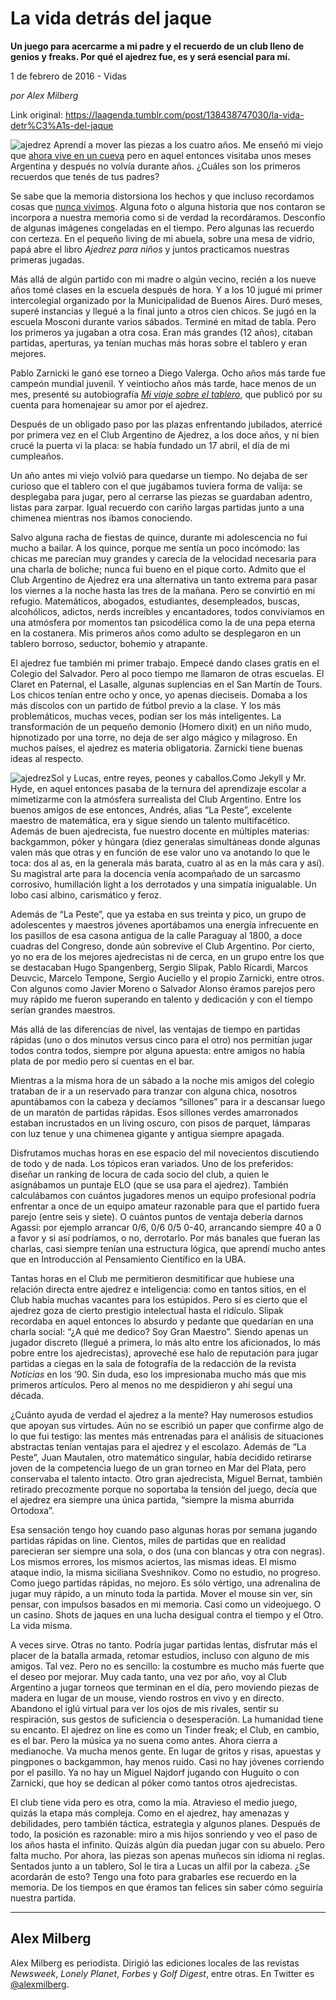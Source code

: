 # La vida detrás del jaque

**Un juego para acercarme a mi padre y el recuerdo de un club lleno de genios y freaks. Por qué el ajedrez fue, es y será esencial para mí.**

1 de febrero de 2016 - Vidas

_por Alex Milberg_

Link original: https://laagenda.tumblr.com/post/138438747030/la-vida-detr%C3%A1s-del-jaque

![ajedrez](https://64.media.tumblr.com/764baea35e449f0f7c2238b2c736d7a1/tumblr_inline_pk04dtvs0s1t6q87u_500.jpg)
Aprendí a mover las piezas a los
cuatro años. Me enseñó mi viejo que [ahora
vive en un cueva](http://laagenda.buenosaires.gob.ar/post/126298031030/mi-viejo-y-el-mar) pero en aquel entonces visitaba unos
meses Argentina y después no volvía durante años. ¿Cuáles son
los primeros recuerdos que tenés de tus padres?

Se sabe que la memoria distorsiona los
hechos y que incluso recordamos cosas que [nunca vivimos](https://t.umblr.com/redirect?z=http%3A%2F%2Fwww.nytimes.com%2F2013%2F07%2F26%2Fscience%2Ffalse-memory-planted-in-a-mouse-brain-study-shows.html%3F_r%3D0&t=NGQ5YzlmYWM0NjNiNDRjOTE4ZjY4MTNjNDQ1OTNlNmY0ZjhjOTEyNixadHRaWm1Ncg%3D%3D&b=t%3AXDz46txpppLgDp7rJlWQpw&p=https%3A%2F%2Flaagenda.tumblr.com%2Fpost%2F138438747030%2Fla-vida-detr%25C3%25A1s-del-jaque&m=1&ts=1705438897).
Alguna foto o alguna historia que nos contaron se incorpora a
nuestra memoria como si de verdad la recordáramos. Desconfío de
algunas imágenes congeladas en el tiempo. Pero algunas las recuerdo
con certeza. En el pequeño living de mi abuela, sobre una mesa de
vidrio, papá abre el libro *Ajedrez para niños* y juntos
practicamos nuestras primeras jugadas.

Más allá de algún partido con mi
madre o algún vecino, recién a los nueve años tomé clases en la
escuela después de hora. Y a los 10 jugué mi primer intercolegial
organizado por la Municipalidad de Buenos Aires. Duró meses, superé
instancias y llegué a la final junto a otros cien chicos. Se jugó
en la escuela Mosconi durante varios sábados. Terminé en mitad de
tabla. Pero los primeros ya jugaban a otra cosa. Eran más grandes
(12 años), citaban partidas, aperturas, ya tenían muchas más horas
sobre el tablero y eran mejores.

Pablo Zarnicki le ganó ese torneo a
Diego Valerga. Ocho años más tarde fue campeón mundial juvenil.
Y veintiocho años más tarde, hace menos de un mes, presenté su
autobiografía [*Mi viaje sobre el tablero*](http://laagenda.buenosaires.gob.ar/post/138019474405/yo-le-gan%C3%A9-a-karpov),
que publicó por su cuenta para homenajear su amor por el ajedrez.

Después de un obligado paso por las
plazas enfrentando jubilados, aterricé por primera vez en el Club
Argentino de Ajedrez, a los doce años, y ni bien crucé la puerta vi
la placa: se había fundado un 17 abril, el día de mi cumpleaños. 


Un año antes mi viejo volvió para
quedarse un tiempo. No dejaba de ser curioso que el tablero con el
que jugábamos tuviera forma de valija: se desplegaba para jugar, pero
al cerrarse las piezas se guardaban adentro, listas para zarpar. Igual
recuerdo con cariño largas partidas junto a una chimenea mientras
nos íbamos conociendo. 


Salvo alguna racha de fiestas de quince, durante mi adolescencia no fui mucho
a bailar. A los quince, porque me sentía un poco incómodo: las
chicas me parecían muy grandes y carecía de la velocidad necesaria
para una charla de boliche; nunca fui bueno en el pique corto. Admito
que el Club Argentino de Ajedrez era una alternativa un tanto extrema
para pasar los viernes a la noche hasta las tres de la mañana. Pero
se convirtió en mi refugio.
Matemáticos, abogados, estudiantes, desempleados, buscas,
alcohólicos, adictos, nerds increíbles y encantadores, todos
convivíamos en una atmósfera por momentos tan psicodélica como la
de una pepa eterna en la costanera. Mis primeros años como adulto se
desplegaron en un tablero borroso, seductor, bohemio y atrapante. 


El ajedrez fue también mi primer
trabajo. Empecé dando clases gratis en el Colegio del Salvador. Pero
al poco tiempo me llamaron de otras escuelas. El Claret en Paternal,
el Lasalle, algunas suplencias en el San Martín de Tours. Los chicos
tenían entre ocho y once, yo apenas dieciseis. Domaba a los más
díscolos con un partido de fútbol previo a la clase. Y los más
problemáticos, muchas veces, podían ser los más inteligentes. La
transformación de un pequeño demonio (Homero dixit) en un niño
mudo, hipnotizado por una torre, no deja de ser algo mágico y
milagroso. En muchos países, el ajedrez es materia obligatoria.
Zarnicki tiene buenas ideas al respecto. 


![ajedrez](https://64.media.tumblr.com/764baea35e449f0f7c2238b2c736d7a1/tumblr_inline_pk04dtvs0s1t6q87u_500.jpg)Sol y Lucas, entre reyes, peones y caballos.Como Jekyll y Mr. Hyde, en aquel
entonces pasaba de la ternura del aprendizaje escolar a mimetizarme
con la atmósfera surrealista del Club Argentino. Entre los buenos
amigos de ese entonces, Andrés, alias “La Peste”, excelente
maestro de matemática, era y sigue siendo un talento multifacético.
Además de buen ajedrecista, fue nuestro docente en múltiples
materias: backgammon, póker y húngara (diez generalas simultáneas
donde algunas valen más que otras y en función de ese valor uno va
anotando lo que le toca: dos al as, en la generala más barata,
cuatro al as en la más cara y así). Su magistral arte para la
docencia venía acompañado de un sarcasmo corrosivo, humillación
light a los derrotados y una simpatía inigualable. Un lobo casi
albino, carismático y feroz. 


Además de “La Peste”, que ya
estaba en sus treinta y pico, un grupo de adolescentes y maestros
jóvenes aportábamos una energía infrecuente en los pasillos de esa
casona antigua de la calle Paraguay al 1800, a doce cuadras del
Congreso, donde aún sobrevive el Club Argentino. Por cierto, yo no
era de los mejores ajedrecistas ni de cerca, en un grupo entre los
que se destacaban Hugo Spangenberg, Sergio Slipak, Pablo Ricardi,
Marcos Deuvcic, Marcelo Tempone, Sergio Auciello y el propio Zarnicki,
entre otros. Con algunos como Javier Moreno o Salvador Alonso éramos
parejos pero muy rápido me fueron superando en talento y dedicación
y con el tiempo serían grandes maestros. 


Más allá de las diferencias de nivel,
las ventajas de tiempo en partidas rápidas (uno o dos minutos versus
cinco para el otro) nos permitían jugar todos contra todos, siempre
por alguna apuesta: entre amigos no había plata de por medio pero sí
cuentas en el bar. 


Mientras a la misma hora de un sábado
a la noche mis amigos del colegio trataban de ir a un reservado para
tranzar con alguna chica, nosotros apuntábamos con la cabeza y
decíamos “sillones” para ir a descansar luego de un maratón de
partidas rápidas. Esos sillones verdes amarronados estaban
incrustados en un living oscuro, con pisos de parquet, lámparas con
luz tenue y una chimenea gigante y antigua siempre apagada. 


Disfrutamos muchas horas en ese espacio
del mil novecientos discutiendo de todo y de nada. Los tópicos eran
variados. Uno de los preferidos: diseñar un ranking de locura de
cada socio del club, a quien le asignábamos un puntaje ELO (que se
usa para el ajedrez). También calculábamos con cuántos jugadores
menos un equipo profesional podría enfrentar a once de un equipo
amateur razonable para que el partido fuera parejo (entre seis y
siete). O cuántos puntos de ventaja debería darnos Agassi: por
ejemplo arrancar 0/6, 0/6 0/5 0-40, arrancando siempre 40 a 0 a favor
y si así podríamos, o no, derrotarlo. Por más banales que fueran las
charlas, casi siempre tenían una estructura lógica, que aprendí
mucho antes que en Introducción al Pensamiento Científico en la
UBA. 


Tantas horas en el Club me permitieron
desmitificar que hubiese una relación directa entre ajedrez e
inteligencia: como en tantos sitios, en el Club había muchas
vacantes para los estúpidos. Pero sí es cierto que el ajedrez goza
de cierto prestigio intelectual hasta el ridículo. Slipak recordaba
en aquel entonces lo absurdo y pedante que quedarían en una charla
social: “¿A qué me dedico? Soy Gran Maestro”. Siendo apenas un
jugador discreto (llegué a primera, lo más alto entre los
aficionados, lo más pobre entre los ajedrecistas), aproveché ese
halo de reputación para jugar partidas a ciegas en la sala de
fotografía de la redacción de la revista *Noticias* en los ‘90.
Sin duda, eso los impresionaba mucho más que mis primeros artículos.
Pero al menos no me despidieron y ahí seguí una década. 


¿Cuánto ayuda de verdad el ajedrez a
la mente? Hay numerosos estudios que apoyan sus virtudes. Aún no se
escribió un paper que confirme algo de lo que fui testigo: las
mentes más entrenadas para el análisis de situaciones abstractas
tenían ventajas para el ajedrez y el escolazo. Además de “La
Peste”, Juan Mautalen, otro matemático singular, había decidido
retirarse joven de la competencia luego de un gran torneo en Mar del
Plata, pero conservaba el talento intacto. Otro gran ajedrecista,
Miguel Bernat, también retirado precozmente porque no soportaba la
tensión del juego, decía que el ajedrez era siempre una única
partida, “siempre la misma aburrida Ortodoxa”.

Esa sensación tengo hoy cuando paso
algunas horas por semana jugando partidas rápidas on line. Cientos,
miles de partidas que en realidad parecieran ser siempre una sola, o
dos (una con blancas y otra con negras). Los mismos errores, los
mismos aciertos, las mismas ideas. El mismo ataque indio, la misma
siciliana Sveshnikov. Como no estudio, no progreso. Como juego
partidas rápidas, no mejoro. Es sólo vértigo, una adrenalina de
jugar muy rápido, a un minuto toda la partida. Mover el mouse sin
ver, sin pensar, con impulsos basados en mi memoria. Casi como un
videojuego. O un casino. Shots de jaques
en una lucha desigual contra el tiempo y el Otro. La vida misma.

A veces sirve. Otras no tanto. Podría
jugar partidas lentas, disfrutar más el placer de la batalla armada,
retomar estudios, incluso con alguno de mis amigos. Tal vez. Pero no
es sencillo: la costumbre es mucho más fuerte que el deseo por
mejorar. Muy cada tanto, una vez por año, voy al Club Argentino a
jugar torneos que terminan en el día, pero moviendo piezas de madera
en lugar de un mouse, viendo rostros en vivo y en directo. Abandono
el iglú virtual para ver los ojos de mis rivales, sentir su
respiración, sus gestos de suficiencia o desesperación. La
humanidad tiene su encanto. El ajedrez on line es como un Tinder
freak; el Club, en cambio, es el bar. Pero la música ya no suena
como antes. Ahora cierra a medianoche. Va mucha menos gente. En lugar
de gritos y risas, apuestas y pingpones o backgammon, hay menos ruido.
Casi no hay jóvenes corriendo por el pasillo. Ya no hay un
Miguel Najdorf jugando con Huguito o con Zarnicki, que hoy se dedican
al póker como tantos otros ajedrecistas. 


El club tiene vida pero es otra, como
la mía. Atravieso el medio juego, quizás la etapa más compleja.
Como en el ajedrez, hay amenazas y debilidades, pero también
táctica, estrategia y algunos planes. Después de todo, la posición
es razonable: miro a mis hijos sonriendo y veo el paso de los años
hasta el infinito. Quizás algún día puedan jugar con su abuelo.
Pero falta mucho. Por ahora, las piezas son apenas muñecos sin
idioma ni reglas. Sentados junto a un tablero, Sol le tira a Lucas un
alfil por la cabeza. ¿Se acordarán de esto? Tengo una foto para
grabarles ese recuerdo en la memoria. De los tiempos en que éramos
tan felices sin saber cómo seguiría nuestra partida. 


  




---

 Alex Milberg
-------------

 Alex Milberg es periodista. Dirigió las ediciones locales de las revistas *Newsweek*, *Lonely Planet*, *Forbes* y *Golf Digest*, entre otras. En Twitter es [@alexmilberg](https://twitter.com/alexmilberg).

